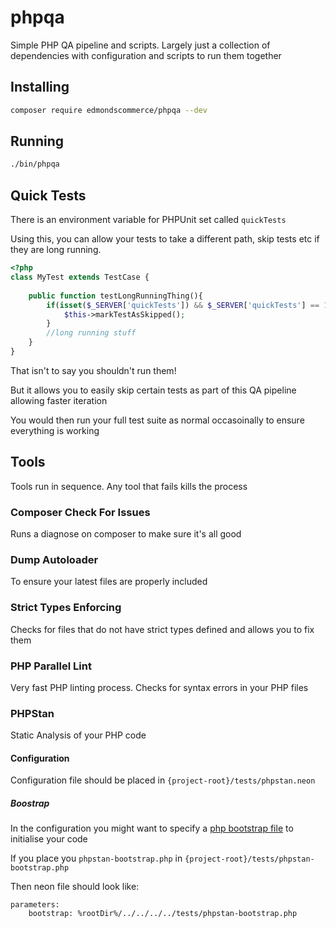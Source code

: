 # phpqa
Simple PHP QA pipeline and scripts. Largely just a collection of dependencies with configuration and scripts to run them together


## Installing

```bash
composer require edmondscommerce/phpqa --dev
```

## Running

```bash
./bin/phpqa
```

## Quick Tests

There is an environment variable for PHPUnit set called `quickTests`

Using this, you can allow your tests to take a different path, skip tests etc if they are long running. 

```php
<?php
class MyTest extends TestCase {
    
    public function testLongRunningThing(){
        if(isset($_SERVER['quickTests']) && $_SERVER['quickTests'] == 1){
            $this->markTestAsSkipped();
        }
        //long running stuff
    }
}
```

That isn't to say you shouldn't run them!

But it allows you to easily skip certain tests as part of this QA pipeline allowing faster iteration

You would then run your full test suite as normal occasoinally to ensure everything is working

## Tools

Tools run in sequence. Any tool that fails kills the process

### Composer Check For Issues
Runs a diagnose on composer to make sure it's all good

### Dump Autoloader
To ensure your latest files are properly included

### Strict Types Enforcing
Checks for files that do not have strict types defined and allows you to fix them

### PHP Parallel Lint
Very fast PHP linting process. Checks for syntax errors in your PHP files

### PHPStan
Static Analysis of your PHP code

#### Configuration 
Configuration file should be placed in `{project-root}/tests/phpstan.neon`

##### Boostrap
In the configuration you might want to specify a [php bootstrap file](https://github.com/phpstan/phpstan#bootstrap-file) to initialise your code

If you place you `phpstan-bootstrap.php` in `{project-root}/tests/phpstan-bootstrap.php`

Then neon file should look like:

```
parameters:
	bootstrap: %rootDir%/../../../../tests/phpstan-bootstrap.php
```


